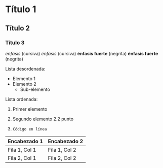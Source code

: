 # Título 1
## Título 2
### Título 3

*énfasis* (cursiva)
_énfasis_ (cursiva)
**énfasis fuerte** (negrita)
__énfasis fuerte__ (negrita)


Lista desordenada:
- Elemento 1
- Elemento 2
  - Sub-elemento

Lista ordenada:
1. Primer elemento
2. Segundo elemento
   2.2 punto

4. `Código en línea`

| Encabezado 1 | Encabezado 2 |
|--------------|--------------|
| Fila 1, Col 1| Fila 1, Col 2|
| Fila 2, Col 1| Fila 2, Col 2|
